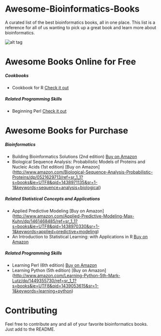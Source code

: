 # Awesome-Bioinformatics-Books
A curated list of the best bioinformatics books, all in one place. This list is a reference for all of us wanting to pick up a great book and learn more about bioinformatics.

![alt tag](http://4.bp.blogspot.com/-A8SyPdDXK4I/U4EoUyr2OVI/AAAAAAAAAao/3QNLQYO5pH8/s1600/Phage_host_phyla_tree.png)

# Awesome Books Online for Free
##### Cookbooks
* Cookbook for R [Check it out](http://www.cookbook-r.com/)

##### Related Programming Skills
* Beginning Perl [Check it out](https://www.perl.org/books/beginning-perl/)

# Awesome Books for Purchase
##### Bioinformatics
* Building Bioinformatics Solutions (2nd edition) [Buy on Amazon](http://www.amazon.com/Building-Bioinformatics-Solutions-Conrad-Bessant/dp/0199658560/ref=mt_paperback?_encoding=UTF8&me=)
* Biological Sequence Analysis: Probabilistic Models of Proteins and Nucleic Acids (1st edition) [Buy on Amazon] (http://www.amazon.com/Biological-Sequence-Analysis-Probabilistic-Proteins/dp/0521629713/ref=sr_1_1?s=books&ie=UTF8&qid=1438971135&sr=1-1&keywords=sequence+analysis+biological)

##### Related Statistical Concepts and Applications
* Applied Predictive Modeling [Buy on Amazon] (http://www.amazon.com/Applied-Predictive-Modeling-Max-Kuhn/dp/1461468485/ref=sr_1_1?s=books&ie=UTF8&qid=1438970330&sr=1-1&keywords=applied+predictive+modeling)
* An Introduction to Statistical Learning: with Applications in R [Buy on Amazon](http://www.amazon.com/Introduction-Statistical-Learning-Applications-Statistics/dp/1461471370/ref=tmm_hrd_swatch_0?_encoding=UTF8&qid=&sr=)

##### Related Programming Skills
* Learning Perl (6th edition) [Buy on Amazon](http://www.amazon.com/Learning-Perl-Randal-L-Schwartz/dp/1449303587/ref=sr_1_1?s=books&ie=UTF8&qid=1439053782&sr=1-1&keywords=learning+perl)
* Learning Python (5th edition) [Buy on Amazon] (http://www.amazon.com/Learning-Python-5th-Mark-Lutz/dp/1449355730/ref=sr_1_1?s=books&ie=UTF8&qid=1439053615&sr=1-1&keywords=learning+python)

# Contributing
Feel free to contribute any and all of your favorite bioinformatics books. Just add to the README.
